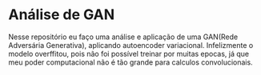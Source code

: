 # Análise de GAN

Nesse repositório eu faço uma análise e aplicação de uma GAN(Rede Adversária Generativa), aplicando autoencoder variacional. Infelizmente o modelo overffitou, pois não foi possível treinar por muitas epocas, já que meu poder computacional não é tão grande para calculos convolucionais.
